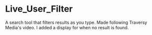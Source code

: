# Live_User_Filter

A search tool that filters results as you type. Made following Traversy Media's video.
I added a display for when no result is found.

